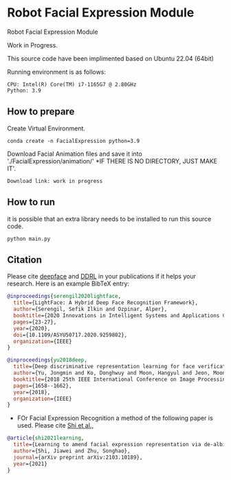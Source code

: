 # Robot Facial Expression Module
Robot Facial Expression Module

Work in Progress.

This source code have been implimented based on Ubuntu 22.04 (64bit)


Running environment is as follows:
```
CPU: Intel(R) Core(TM) i7-1165G7 @ 2.80GHz
Python: 3.9
```

## How to prepare
Create Virtual Environment.
```
conda create -n FacialExpression python=3.9
```

Download Facial Animation files and save it into './FacialExpression/animation/'
*IF THERE IS NO DIRECTORY, JUST MAKE IT'.
```
Download link: work in progress
```

## How to run
it is possible that an extra library needs to be installed to run this source code.
```
python main.py
```

## Citation

Please cite [deepface](https://ieeexplore.ieee.org/document/9259802) and [DDRL](https://ieeexplore.ieee.org/abstract/document/8451494) in your publications if it helps your research. Here is an example BibTeX entry:

```BibTeX
@inproceedings{serengil2020lightface,
  title={LightFace: A Hybrid Deep Face Recognition Framework},
  author={Serengil, Sefik Ilkin and Ozpinar, Alper},
  booktitle={2020 Innovations in Intelligent Systems and Applications Conference (ASYU)},
  pages={23-27},
  year={2020},
  doi={10.1109/ASYU50717.2020.9259802},
  organization={IEEE}
}
```

```BibTeX
@inproceedings{yu2018deep,
  title={Deep discriminative representation learning for face verification and person re-identification on unconstrained condition},
  author={Yu, Jongmin and Ko, Donghwuy and Moon, Hangyul and Jeon, Moongu},
  booktitle={2018 25th IEEE International Conference on Image Processing (ICIP)},
  pages={1658--1662},
  year={2018},
  organization={IEEE}
}
```
* FOr Facial Expression Recognition a method of the following paper is used.
Please cite [Shi et al.,](https://arxiv.org/abs/2103.10189) 
```BibTeX
@article{shi2021learning,
  title={Learning to amend facial expression representation via de-albino and affinity},
  author={Shi, Jiawei and Zhu, Songhao},
  journal={arXiv preprint arXiv:2103.10189},
  year={2021}
}
```

